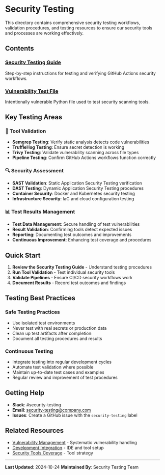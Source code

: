 # Security Testing

This directory contains comprehensive security testing workflows, validation procedures, and testing resources to ensure our security tools and processes are working effectively.

## Contents

### [Security Testing Guide](SECURITY-TESTING-GUIDE.md)
Step-by-step instructions for testing and verifying GitHub Actions security workflows.

### [Vulnerability Test File](simple-vulnerability-test.py)
Intentionally vulnerable Python file used to test security scanning tools.

## Key Testing Areas

### 🧪 Tool Validation
- **Semgrep Testing**: Verify static analysis detects code vulnerabilities
- **TruffleHog Testing**: Ensure secret detection is working
- **Trivy Testing**: Validate vulnerability scanning across file types
- **Pipeline Testing**: Confirm GitHub Actions workflows function correctly

### 🔍 Security Assessment
- **SAST Validation**: Static Application Security Testing verification
- **DAST Testing**: Dynamic Application Security Testing procedures
- **Container Security**: Docker and Kubernetes security testing
- **Infrastructure Security**: IaC and cloud configuration testing

### 📊 Test Results Management
- **Test Data Management**: Secure handling of test vulnerabilities
- **Result Validation**: Confirming tools detect expected issues
- **Reporting**: Documenting test outcomes and improvements
- **Continuous Improvement**: Enhancing test coverage and procedures

## Quick Start

1. **Review the Security Testing Guide** - Understand testing procedures
2. **Run Tool Validation** - Test individual security tools
3. **Validate Pipelines** - Ensure CI/CD security workflows work
4. **Document Results** - Record test outcomes and findings

## Testing Best Practices

### Safe Testing Practices
- Use isolated test environments
- Never test with real secrets or production data
- Clean up test artifacts after completion
- Document all testing procedures and results

### Continuous Testing
- Integrate testing into regular development cycles
- Automate test validation where possible
- Maintain up-to-date test cases and examples
- Regular review and improvement of test procedures

## Getting Help

- **Slack**: #security-testing
- **Email**: security-testing@company.com
- **Issues**: Create a GitHub issue with the `security-testing` label

## Related Resources

- [Vulnerability Management](../Vulnerability%20Management/) - Systematic vulnerability handling
- [Development Integration](../../2.%20Design-Development/Development%20Integration/) - IDE and tool setup
- [Security Tools Coverage](../../2.%20Design-Development/Security%20Tools%20&%20Coverage/) - Tool strategy

---

**Last Updated**: 2024-10-24
**Maintained By**: Security Testing Team